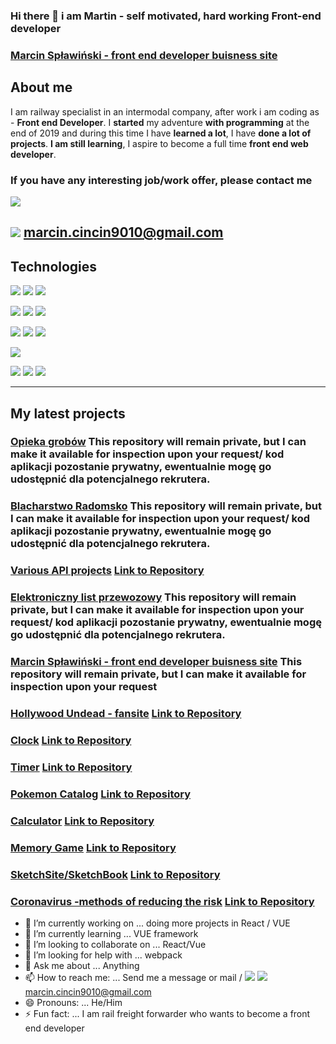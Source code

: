 ### Hi there 👋 i am Martin - self motivated, hard working Front-end developer

### [Marcin Spławiński - front end developer buisness site](https://marcinsplawinski.netlify.app/     "Marcin Spławiński - front end developer buisness site")

## About me

I am railway specialist in an intermodal company, after work i am coding as -  **Front end Developer**.
I **started** my adventure **with programming** at the end of 2019 and during this time I have **learned a lot**, I have **done a lot of projects**. **I am still learning**, I aspire to become a full time **front end web developer**.

### If you have any interesting job/work offer, please contact me

[![](https://img.shields.io/badge/-Linkedin-%230077B5?logo=linkedin)](https://www.linkedin.com/in/marcinsplawinskiprogramistajavascript/ "![](https://img.shields.io/badge/-Linkedin-%230077B5?logo=linkedin)")

![](https://img.shields.io/badge/-Gmail-orange?logo=gmail) marcin.cincin9010@gmail.com
------------
## Technologies

![](https://img.shields.io/badge/-HTML5-orange?logo=html5)
![](https://img.shields.io/badge/-CSS3-%231572B6?logo=CSS3)
![](https://img.shields.io/badge/-JavaScript-%23000?logo=javascript)

![](https://img.shields.io/badge/-Sass-%23000?logo=sass)
![](https://img.shields.io/badge/-Tailwind%20CSS-%23000?logo=tailwind-css)
![](https://img.shields.io/badge/-GraphQL-%23000?logo=GraphQL)

![](https://img.shields.io/badge/-VUE3-%23000?logo=vue.js)
![](https://img.shields.io/badge/-Gridsome-%23000?logo=gridsome)
![](https://img.shields.io/badge/-NUXT-%23000?logo=nuxt.js)

![](https://img.shields.io/badge/-React-%23000?logo=react)

![](https://img.shields.io/badge/-Visual%20Studio%20Code-%23000?logo=visual-studio-code)
![](https://img.shields.io/badge/-Git-%23000?logo=git)
![](https://img.shields.io/badge/-Adobe%20xD-%23000?logo=adobe-xd)

------------

## My latest projects

### [Opieka grobów](https://czystygrobowiec.pl/     "Strona internetowa firmy zajmującej się opieką nad grobami")  This repository will remain private, but I can make it available for inspection upon your request/ kod aplikacji pozostanie prywatny, ewentualnie mogę go udostępnić dla potencjalnego rekrutera.
### [Blacharstwo Radomsko](https://blacharstwo-radomsko.pl/     "Strona internetowa zakładu blacharskiego z Radomska")  This repository will remain private, but I can make it available for inspection upon your request/ kod aplikacji pozostanie prywatny, ewentualnie mogę go udostępnić dla potencjalnego rekrutera.
### [Various API projects](https://various-api.netlify.app/ "Various API projects") [Link to Repository](https://github.com/yakuza16/Various-API "Link to Repository")
### [Elektroniczny list przewozowy](https://elp.netlify.app/     "Aplikacja pozwalająca na stworzenie pociągu - dodanie podstawowych informacji o nadawcy przesyłki oraz odbiorcy. Dodanie wagonów i kontenerów. Oraz wygenerowanie kodu XML który należy skopiować do np. notatnika i zapisać z rozszerzeniem .xml. Plik zaczytuje się do systemu Elektroniczny List Przewozowy co pozwala nadać pociąg")  This repository will remain private, but I can make it available for inspection upon your request/ kod aplikacji pozostanie prywatny, ewentualnie mogę go udostępnić dla potencjalnego rekrutera.
### [Marcin Spławiński - front end developer buisness site](https://marcinsplawinski.netlify.app/     "Marcin Spławiński - front end developer buisness site")  This repository will remain private, but I can make it available for inspection upon your request
### [Hollywood Undead - fansite](https://vigilant-colden-87f5c6.netlify.app/     "Hollywood Undead - fansite")    [Link to Repository](https://github.com/yakuza16/hollywood-undead-fan-site "Link to Repository")
### [Clock](https://yakuza16.github.io/Clock/      "Clock")  [Link to Repository](https://github.com/yakuza16/Clock "Link to Repository")
### [Timer](https://yakuza16.github.io/Timer/      "Timer")  [Link to Repository](https://github.com/yakuza16/Timer "Link to Repository")
### [Pokemon Catalog](https://yakuza16.github.io/Pokemon-catalog/.   "Pokemon Catalog")  [Link to Repository](https://github.com/yakuza16/Pokemon-catalog "Link to Repository")
### [Calculator](https://yakuza16.github.io/Calc/ "Calculator")  [Link to Repository](https://github.com/yakuza16/Calc "Link to Repository")
### [Memory Game](https://yakuza16.github.io/Memory-Game/ "Memory Game")  [Link to Repository](https://github.com/yakuza16/Memory-Game "Link to Repository")
### [SketchSite/SketchBook](https://yakuza16.github.io/SketchSite/ "SketchSite/SketchBook")  [Link to Repository](https://github.com/yakuza16/SketchSite "Link to Repository")
### [Coronavirus -methods of reducing the risk](https://yakuza16.github.io/COVID19-Ways-of-reducing-the-risk/ "Coronavirus -methods of reducing the risk")  [Link to Repository](https://github.com/yakuza16/COVID19-Ways-of-reducing-the-risk "Link to Repository")


- 🔭 I’m currently working on ... doing more projects in React / VUE
- 🌱 I’m currently learning ... VUE framework
- 👯 I’m looking to collaborate on ... React/Vue
- 🤔 I’m looking for help with ... webpack
- 💬 Ask me about ... Anything
- 📫 How to reach me: ... Send me a message or mail / [![](https://img.shields.io/badge/-Linkedin-%230077B5?logo=linkedin)](https://www.linkedin.com/in/marcinsplawinskiprogramistajavascript/ "![](https://img.shields.io/badge/-Linkedin-%230077B5?logo=linkedin)")  ![](https://img.shields.io/badge/-Gmail-orange?logo=gmail) marcin.cincin9010@gmail.com
- 😄 Pronouns: ... He/Him
- ⚡ Fun fact: ... I am rail freight forwarder who wants to become a front end developer

